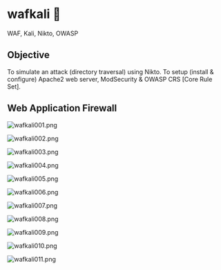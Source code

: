 # wafkali 🐉
WAF, Kali, Nikto, OWASP

## Objective
To simulate an attack (directory traversal) using Nikto.
To setup (install & configure) Apache2 web server, ModSecurity & OWASP CRS [Core Rule Set].


## Web Application Firewall 


![wafkali001.png](./media/wafkali001.png)

![wafkali002.png](./media/wafkali002.png)

![wafkali003.png](./media/wafkali003.png)

![wafkali004.png](./media/wafkali004.png)

![wafkali005.png](./media/wafkali005.png)

![wafkali006.png](./media/wafkali006.png)

![wafkali007.png](./media/wafkali007.png)

![wafkali008.png](./media/wafkali008.png)

![wafkali009.png](./media/wafkali009.png)

![wafkali010.png](./media/wafkali010.png)

![wafkali011.png](./media/wafkali011.png)
